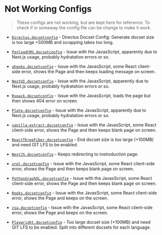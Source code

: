 # Not Working Configs
> These configs are not working, but are kept here for reference. To check if in someway the config file can be change to make it work.

- [`Directus.docsetconfig`](./Directus.docsetconfig) - Directus Docset Config: Generate docset size is too large +500MB and scrapping takes too long.

- [`PayloadCMS.docsetconfig`](./PayloadCMS.docsetconfig) - Issue with the JavasScript, apparently due to Next.js usage, probably hydratation errors or so.

- [`ahooks.docsetconfig`](./ahooks.docsetconfig) - Issue with the JavasScript, some React client-side error, shows the Page and then keeps loading message on screen.

- [`NextUI.docsetconfig`](./NextUI.docsetconfig) - Issue with the JavasScript, apparently due to Next.js usage, probably hydratation errors or so.

- [`Rspack.docsetconfig`](./Rspack.docsetconfig) - Issue with the JavasScript, loads the page but then shows 404 error on screen.

- [`Plate.docsetconfig`](./Plate.docsetconfig) - Issue with the JavasScript, apparently due to Next.js usage, probably hydratation errors or so.

- [`vanilla-extract.docsetconfig`](./vanilla-extract.docsetconfig) - Issue with the JavasScript, some React client-side error, shows the Page and then keeps blank page on screen.

- [`ReactThreeFiber.docsetconfig`](./ReactThreeFiber.docsetconfig) - End docset size is too large (+100MB) and need GIT LFS to be enabled.

- [`NestJS.docsetconfig`](./NestJS.docsetconfig) - Keeps redirecting to instroduction page.

- [`urql.docsetconfig`](./urql.docsetconfig) - Issue with the JavasScript, some React client-side error, shows the Page and then keeps blank page on screen.

- [`PothosGraphQL.docsetconfig`](./PothosGraphQL.docsetconfig) - Issue with the JavasScript, some React client-side error, shows the Page and then keeps blank page on screen.

- [`Rooks.docsetconfig`](./Rooks.docsetconfig) - Issue with the JavasScript, some React client-side error, shows the Page and keeps on the screen.

- [`zsa.docsetconfig`](./zsa.docsetconfig) - Issue with the JavasScript, some React client-side error, shows the Page and keeps on the screen.

- [`Playwright.docsetconfig`](./Playwright.docsetconfig) - Too large docset size (+100MB) and need GIT LFS to be enabled. Split into different docsets for each language.